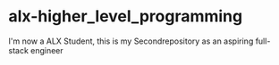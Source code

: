 # alx-higher_level_programming
I'm now a ALX Student, this is my Secondrepository as an aspiring full-stack engineer
